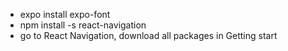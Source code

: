 * expo install expo-font
* npm install -s react-navigation
* go to React Navigation, download all packages in Getting start
